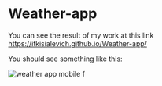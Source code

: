 # Weather-app
You can see the result of my work at this link https://itkisialevich.github.io/Weather-app/

You should see something like this:

![weather app mobile f](https://user-images.githubusercontent.com/81373639/132329984-e6110ca7-2ac4-4ea0-a192-2b7d0329a0d7.png)


